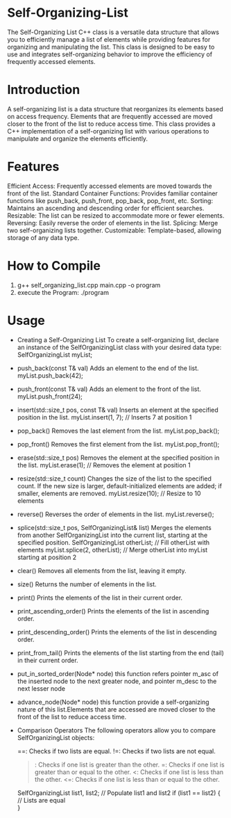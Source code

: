 # Self-Organizing-List 
The Self-Organizing List C++ class is a versatile data structure that allows you to efficiently manage a list of elements while providing features for organizing and manipulating the list. This class is designed to be easy to use and integrates self-organizing behavior to improve the efficiency of frequently accessed elements.

# Introduction
A self-organizing list is a data structure that reorganizes its elements based on access frequency. Elements that are frequently accessed are moved closer to the front of the list to reduce access time. This class provides a C++ implementation of a self-organizing list with various operations to manipulate and organize the elements efficiently.

# Features
Efficient Access: Frequently accessed elements are moved towards the front of the list.
Standard Container Functions: Provides familiar container functions like push_back, push_front, pop_back, pop_front, etc.
Sorting: Maintains an ascending and descending order for efficient searches.
Resizable: The list can be resized to accommodate more or fewer elements.
Reversing: Easily reverse the order of elements in the list.
Splicing: Merge two self-organizing lists together.
Customizable: Template-based, allowing storage of any data type.

# How to Compile
1) g++ self_organizing_list.cpp main.cpp -o program
2) execute the Program: ./program

# Usage
* Creating a Self-Organizing List
    To create a self-organizing list, declare an instance of the SelfOrganizingList class with your desired data type:
    SelfOrganizingList<int> myList;

* push_back(const T& val)
    Adds an element to the end of the list.
    myList.push_back(42);

* push_front(const T& val)
    Adds an element to the front of the list.
    myList.push_front(24);

* insert(std::size_t pos, const T& val)
      Inserts an element at the specified position in the list.
    myList.insert(1, 7); // Inserts 7 at position 1

* pop_back()
    Removes the last element from the list.
    myList.pop_back();

* pop_front()
    Removes the first element from the list.
    myList.pop_front();

* erase(std::size_t pos)
    Removes the element at the specified position in the list.
    myList.erase(1); // Removes the element at position 1

* resize(std::size_t count)
    Changes the size of the list to the specified count. If the new size is larger, default-initialized elements are added; if smaller, elements are removed.
    myList.resize(10); // Resize to 10 elements

* reverse()
    Reverses the order of elements in the list.
    myList.reverse();

* splice(std::size_t pos, SelfOrganizingList<T>& list)
    Merges the elements from another SelfOrganizingList into the current list, starting at the specified position.
    SelfOrganizingList<int> otherList;
    // Fill otherList with elements
    myList.splice(2, otherList); // Merge otherList into myList starting at position 2

* clear()
    Removes all elements from the list, leaving it empty.

* size()
    Returns the number of elements in the list.

* print()
    Prints the elements of the list in their current order.

* print_ascending_order()
    Prints the elements of the list in ascending order.

* print_descending_order()
    Prints the elements of the list in descending order.

* print_from_tail()
    Prints the elements of the list starting from the end (tail) in their current order.

* put_in_sorted_order(Node* node)
    this function refers pointer m_asc of the inserted node to the next greater node, and pointer m_desc to the next lesser node

* advance_node(Node* node)
  this function provide a self-organizing nature of this list.Elements that are accessed are moved closer to the front of the list to reduce access time.

* Comparison Operators
    The following operators allow you to compare SelfOrganizingList objects:

    ==: Checks if two lists are equal.
    !=: Checks if two lists are not equal.
    >: Checks if one list is greater than the other.
    >=: Checks if one list is greater than or equal to the other.
    <: Checks if one list is less than the other.
    <=: Checks if one list is less than or equal to the other.

    SelfOrganizingList<int> list1, list2;
    // Populate list1 and list2
    if (list1 == list2) {
        // Lists are equal    
    }

